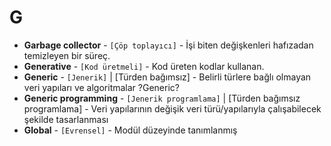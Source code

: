 # **G**

* **Garbage collector** - `[Çöp toplayıcı]` - İşi biten değişkenleri hafızadan temizleyen bir süreç.
* **Generative** - `[Kod üretmeli]` - Kod üreten kodlar kullanan.
* **Generic** - `[Jenerik]` | [Türden bağımsız] - Belirli türlere bağlı olmayan veri yapıları ve algoritmalar ?Generic?
* **Generic programming** - `[Jenerik programlama]` | [Türden bağımsız programlama] - Veri yapılarının değişik veri türü/yapılarıyla çalışabilecek şekilde tasarlanması 
* **Global** - `[Evrensel]` - Modül düzeyinde tanımlanmış
